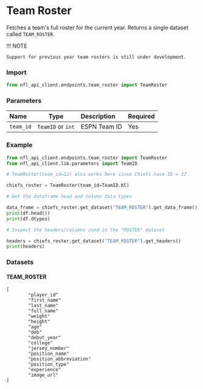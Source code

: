 # Team Roster 

Fetches a team's full roster for the current year. Returns a single dataset called `TEAM_ROSTER`.

!!! NOTE

    Support for previous year team rosters is still under development. 
### Import 

``` python
from nfl_api_client.endpoints.team_roster import TeamRoster
```

### Parameters

| **Name**   | **Type** | **Description**                                                                | **Required** |
|:-----------|:--------:|:------------------------------------------------------------                   |:------------ |
| `team_id`  | `TeamID` or `int`  | ESPN Team ID        | Yes                   |


### Example

```python
from nfl_api_client.endpoints.team_roster import TeamRoster
from nfl_api_client.lib.parameters import TeamID

# TeamRoster(team_id=12) also works here since Chiefs have ID = 12

chiefs_roster = TeamRoster(team_id=TeamID.KC) 

# Get the dataframe head and column data types

data_frame = chiefs_roster.get_dataset("TEAM_ROSTER").get_data_frame()
print(df.head())
print(df.dtypes)

# Inspect the headers/columns used in the "ROSTER" dataset

headers = chiefs_roster.get_dataset("TEAM_ROSTER").get_headers()
print(headers)
```

### Datasets 

#### TEAM_ROSTER

```
[
        "player_id"
        "first_name"
        "last_name"
        "full_name"
        "weight"
        "height"
        "age"
        "dob"
        "debut_year"
        "college"
        "jersey_number"
        "position_name"
        "position_abbreviation"
        "position_type"
        "experience"
        "image_url"
]
```

